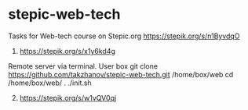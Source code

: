 # stepic-web-tech
Tasks for Web-tech course on Stepic.org https://stepik.org/s/n1ByvdqO

1) https://stepik.org/s/x1y6kd4g

Remote server via terminal. User box
    git clone https://github.com/takzhanov/stepic-web-tech.git /home/box/web
    cd /home/box/web/
    . ./init.sh

2) https://stepik.org/s/w1vQV0qj